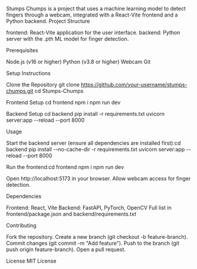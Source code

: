 Stumps Chumps is a project that uses a machine learning model to detect fingers through a webcam, integrated with a React-Vite frontend and a Python backend.
Project Structure

frontend: React-Vite application for the user interface.
backend: Python server with the .pth ML model for finger detection.

Prerequisites

Node.js (v16 or higher)
Python (v3.8 or higher)
Webcam
Git

Setup Instructions

Clone the Repository
git clone https://github.com/your-username/stumps-chumps.git
cd Stumps-Chumps


Frontend Setup
cd frontend
npm i
npm run dev


Backend Setup
cd backend
pip install -r requirements.txt
uvicorn server:app --reload --port 8000



Usage

Start the backend server (ensure all dependencies are installed first):cd backend
pip install --no-cache-dir -r requirements.txt
uvicorn server:app --reload --port 8000


Run the frontend:cd frontend
npm i
npm run dev


Open http://localhost:5173 in your browser.
Allow webcam access for finger detection.

Dependencies

Frontend: React, Vite
Backend: FastAPI, PyTorch, OpenCV
Full list in frontend/package.json and backend/requirements.txt

Contributing

Fork the repository.
Create a new branch (git checkout -b feature-branch).
Commit changes (git commit -m "Add feature").
Push to the branch (git push origin feature-branch).
Open a pull request.

License
MIT License
